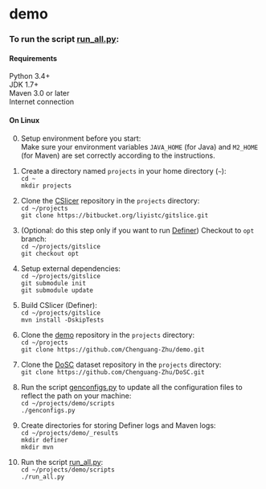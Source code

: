 # demo

### To run the script [run_all.py](https://github.com/Chenguang-Zhu/demo/blob/master/scripts/run_all.py):

#### Requirements
Python 3.4+  
JDK 1.7+  
Maven 3.0 or later  
Internet connection  

#### On Linux
0. Setup environment before you start:  
    Make sure your environment variables `JAVA_HOME` (for Java) and `M2_HOME` (for Maven) are set correctly according to the instructions. 

1. Create a directory named `projects` in your home directory (`~`):  
    `cd ~`  
    `mkdir projects`  
    
2. Clone the [CSlicer](https://bitbucket.org/liyistc/gitslice/src/ba2f3af1af16ddd98bef31274087681d1c396d07/?at=master) repository in the `projects` directory:  
    `cd ~/projects`  
    `git clone https://bitbucket.org/liyistc/gitslice.git`  

3. (Optional: do this step only if you want to run [Definer](https://bitbucket.org/liyistc/gitslice/src/f978857b4d8d97328eefc21cd39f8d820075a677/?at=opt)) Checkout to `opt` branch:  
    `cd ~/projects/gitslice`  
    `git checkout opt`  

4. Setup external dependencies:  
    `cd ~/projects/gitslice`  
    `git submodule init`  
    `git submodule update`  

5. Build CSlicer (Definer):  
    `cd ~/projects/gitslice`  
    `mvn install -DskipTests`  
    
2. Clone the [demo](https://github.com/Chenguang-Zhu/demo) repository in the `projects` directory:  
    `cd ~/projects`  
    `git clone https://github.com/Chenguang-Zhu/demo.git`  
    
3. Clone the [DoSC](https://github.com/Chenguang-Zhu/DoSC) dataset repository in the `projects` directory:  
    `git clone https://github.com/Chenguang-Zhu/DoSC.git`  
    
4. Run the script [genconfigs.py](https://github.com/Chenguang-Zhu/demo/blob/master/scripts/genconfigs.py) to update all the configuration files to reflect the path on your machine:  
    `cd ~/projects/demo/scripts`  
    `./genconfigs.py`  
    
5. Create directories for storing Definer logs and Maven logs:  
     `cd ~/projects/demo/_results`  
     `mkdir definer`  
     `mkdir mvn`  
     
6. Run the script [run_all.py](https://github.com/Chenguang-Zhu/demo/blob/master/scripts/run_all.py):  
     `cd ~/projects/demo/scripts`  
     `./run_all.py`  
     
